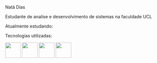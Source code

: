 

Natã Dias

Estudante de analise e desenvolvimento de sistemas na faculdade UCL


Atualmente estudando:

Tecnologias utilizadas:

<img src="https://github.com/NataDias04/NataDias04/assets/142185726/baa9849e-2ff4-4be5-88e8-20012b8e7dd5" width="50" height="50">

<img src="https://github.com/NataDias04/NataDias04/assets/142185726/c642e74b-be55-42cd-a8d8-d0f84496620f" width="50" height="50">

<img src="https://github.com/NataDias04/NataDias04/assets/142185726/fde389cd-2a5a-4ff9-92e2-c125a79cd193" width="50" height="50">

<img src="https://github.com/NataDias04/NataDias04/assets/659a682f-a97b-4bbf-bce9-de12b8c53cae" width="50" height="50">

